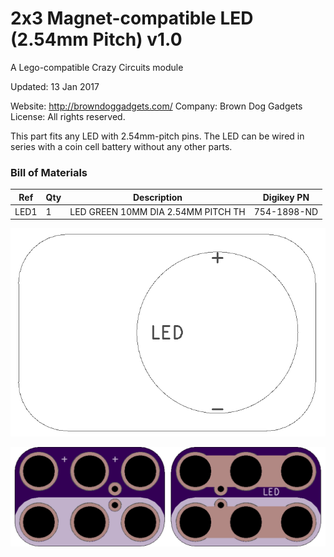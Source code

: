<!--- start title --->
# 2x3 Magnet-compatible LED (2.54mm Pitch) v1.0
A Lego-compatible Crazy Circuits module


Updated: 13 Jan 2017

Website: http://browndoggadgets.com/
Company: Brown Dog Gadgets
License: All rights reserved.

<!--- end title --->

This part fits any LED with 2.54mm-pitch pins. The LED can be wired in series with a coin cell battery without any other parts.

### Bill of Materials

<!--- bom start --->
|Ref|Qty|Description|Digikey PN|
|---|---|-----------|------|
|LED1|1|LED GREEN 10MM DIA 2.54MM PITCH TH|754-1898-ND|


<!--- bom end --->
![Assembly Diagram](assembly.png)

![Gerber Preview](preview.png)

